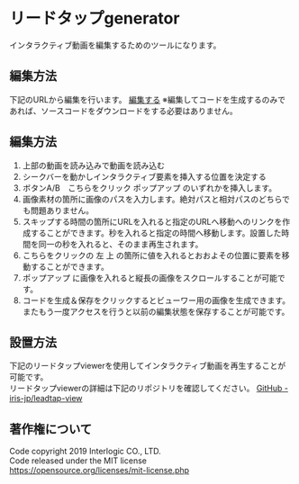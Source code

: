 # リードタップgenerator
インタラクティブ動画を編集するためのツールになります。

## 編集方法
下記のURLから編集を行います。
[編集する](https://iris-jp.github.io/leadtap-generator/dist/index.html)
※編集してコードを生成するのみであれば、ソースコードをダウンロードをする必要はありません。  
  
## 編集方法
1. 上部の動画を読み込みで動画を読み込む
2. シークバーを動かしインタラクティブ要素を挿入する位置を決定する
3. ボタンA/B　こちらをクリック ポップアップ のいずれかを挿入します。
4. 画像素材の箇所に画像のパスを入力します。絶対パスと相対パスのどちらでも問題ありません。
5. スキップする時間の箇所にURLを入れると指定のURLへ移動へのリンクを作成することができます。秒を入れると指定の時間へ移動します。設置した時間を同一の秒を入れると、そのまま再生されます。
6. こちらをクリックの 左 上 の箇所に値を入れるとおおよその位置に要素を移動することができます。
7. ポップアップ に画像を入れると縦長の画像をスクロールすることが可能です。
8. コードを生成＆保存をクリックするとビューワー用の画像を生成できます。またもう一度アクセスを行うと以前の編集状態を保存することが可能です。

## 設置方法
下記のリードタップviewerを使用してインタラクティブ動画を再生することが可能です。  
リードタップviewerの詳細は下記のリポジトリを確認してください。
[GitHub - iris-jp/leadtap-view](https://github.com/iris-jp/leadtap-view)


## 著作権について
Code copyright 2019 Interlogic CO., LTD.  
Code released under the MIT license  
https://opensource.org/licenses/mit-license.php